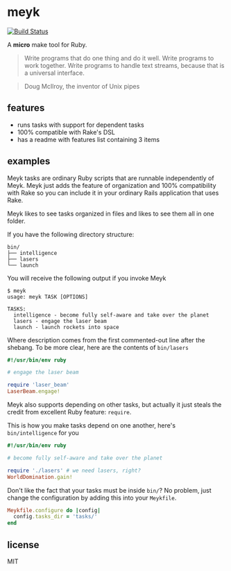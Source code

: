 # meyk

[![Build Status](https://travis-ci.org/rubyzg/meyk.svg)](https://travis-ci.org/rubyzg/meyk)

A **micro** make tool for Ruby.

> Write programs that do one thing and do it well.
> Write programs to work together.
> Write programs to handle text streams, because that is a universal interface.

> Doug McIlroy, the inventor of Unix pipes

## features

* runs tasks with support for dependent tasks
* 100% compatible with Rake's DSL
* has a readme with features list containing 3 items

## examples

Meyk tasks are ordinary Ruby scripts that are runnable independently of Meyk.
Meyk just adds the feature of organization and 100% compatibility with Rake so
you can include it in your ordinary Rails application that uses Rake.

Meyk likes to see tasks organized in files and likes to see them all in one folder.

If you have the following directory structure:
```shell
bin/
├── intelligence
├── lasers
└── launch
```
You will receive the following output if you invoke Meyk
```shell
$ meyk
usage: meyk TASK [OPTIONS]

TASKS:
  intelligence - become fully self-aware and take over the planet
  lasers - engage the laser beam
  launch - launch rockets into space
```

Where description comes from the first commented-out line 
after the shebang. To be more clear, here are the contents
of `bin/lasers`

```ruby
#!/usr/bin/env ruby

# engage the laser beam

require 'laser_beam'
LaserBeam.engage!
```

Meyk also supports depending on other tasks, but actually
it just steals the credit from excellent Ruby feature: `require`.

This is how you make tasks depend on one another, here's 
`bin/intelligence` for you

```ruby
#!/usr/bin/env ruby

# become fully self-aware and take over the planet

require './lasers' # we need lasers, right?
WorldDomination.gain!
```

Don't like the fact that your tasks must be inside `bin/`? No
problem, just change the configuration by adding this into 
your `Meykfile`.

```ruby
Meykfile.configure do |config|
  config.tasks_dir = 'tasks/'
end
```

## license

MIT

